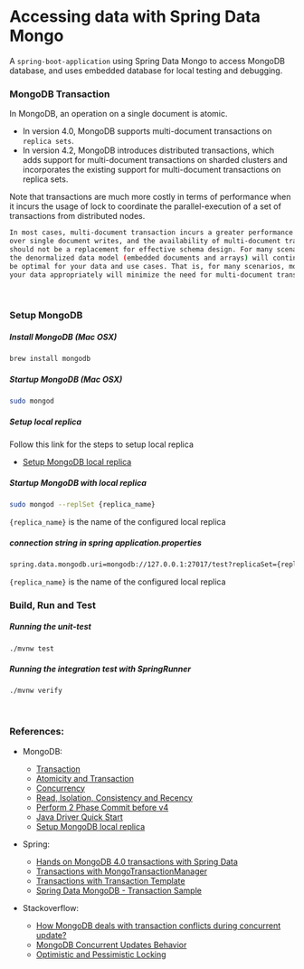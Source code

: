 # Accessing data with Spring Data Mongo
A `spring-boot-application` using Spring Data Mongo to access MongoDB database, 
and uses embedded database for local testing and debugging.

### MongoDB Transaction
In MongoDB, an operation on a single document is atomic. 

- In version 4.0, MongoDB supports multi-document transactions on `replica sets`.
- In version 4.2, MongoDB introduces distributed transactions, which adds support 
for multi-document transactions on sharded clusters and incorporates the existing 
support for multi-document transactions on replica sets.

Note that transactions are much more costly in terms of performance when it incurs the 
usage of lock to coordinate the parallel-execution of a set of transactions from 
distributed nodes.

```sh
In most cases, multi-document transaction incurs a greater performance cost 
over single document writes, and the availability of multi-document transaction 
should not be a replacement for effective schema design. For many scenarios, 
the denormalized data model (embedded documents and arrays) will continue to 
be optimal for your data and use cases. That is, for many scenarios, modeling 
your data appropriately will minimize the need for multi-document transactions.
```

<br/>

### Setup MongoDB

##### Install MongoDB (Mac OSX)
```sh
brew install mongodb
```

##### Startup MongoDB (Mac OSX)
```sh
sudo mongod
```

##### Setup local replica
Follow this link for the steps to setup local replica
- [Setup MongoDB local replica](https://gist.github.com/davisford/bb37079900888c44d2bbcb2c52a5d6e8)

##### Startup MongoDB with local replica
```sh
sudo mongod --replSet {replica_name}
```
`{replica_name}` is the name of the configured local replica

##### connection string in spring application.properties
```sh
spring.data.mongodb.uri=mongodb://127.0.0.1:27017/test?replicaSet={replica_name}
```
`{replica_name}` is the name of the configured local replica
<br/>

### Build, Run and Test
##### Running the unit-test
```sh
./mvnw test
```

##### Running the integration test with SpringRunner
```sh
./mvnw verify
```
<br/>

### References:
- MongoDB:
    - [Transaction](https://docs.mongodb.com/v4.0/core/transactions/#transactions)
    - [Atomicity and Transaction](https://docs.mongodb.com/manual/core/write-operations-atomicity/)
    - [Concurrency](https://docs.mongodb.com/manual/faq/concurrency/)
    - [Read, Isolation, Consistency and Recency](https://docs.mongodb.com/manual/core/read-isolation-consistency-recency/#read-isolation-consistency-and-recency)
    - [Perform 2 Phase Commit before v4](https://docs.mongodb.com/v3.6/tutorial/perform-two-phase-commits/)
    - [Java Driver Quick Start](https://mongodb.github.io/mongo-java-driver/3.4/driver/getting-started/quick-start/)
    - [Setup MongoDB local replica](https://gist.github.com/davisford/bb37079900888c44d2bbcb2c52a5d6e8)
    
- Spring:
    - [Hands on MongoDB 4.0 transactions with Spring Data](https://spring.io/blog/2018/06/28/hands-on-mongodb-4-0-transactions-with-spring-data)
    - [Transactions with MongoTransactionManager](https://docs.spring.io/spring-data/mongodb/docs/2.2.0.RELEASE/reference/html/#mongo.transactions.tx-manager)
    - [Transactions with Transaction Template](https://docs.spring.io/spring-data/mongodb/docs/2.2.0.RELEASE/reference/html/#mongo.transactions.transaction-template)
    - [Spring Data MongoDB - Transaction Sample](https://github.com/spring-projects/spring-data-examples/tree/master/mongodb/transactions)
    
- Stackoverflow:
    - [How MongoDB deals with transaction conflicts during concurrent update?](https://stackoverflow.com/a/53220202/12364493)
    - [MongoDB Concurrent Updates Behavior](https://stackoverflow.com/questions/56713196/spring-data-mongodb-concurrent-updates-behavior)
    - [Optimistic and Pessimistic Locking](https://stackoverflow.com/a/58952004/12364493)    